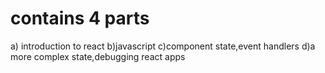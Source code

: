 # contains 4 parts 

a) introduction to react
b)javascript
c)component state,event handlers
d)a more complex state,debugging react apps


